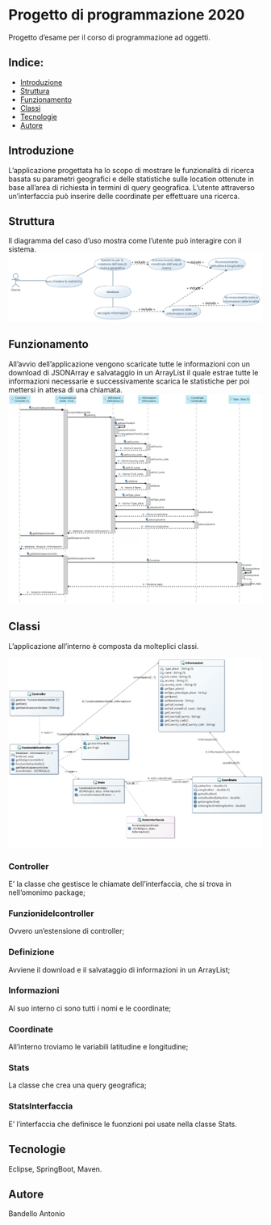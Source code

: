 # Progetto di programmazione 2020
Progetto d’esame per il corso di programmazione ad oggetti.
## Indice:
* [Introduzione](#Introduzione)
* [Struttura](#Struttura)
* [Funzionamento](#Funzionamento)
* [Classi](#Classi)
* [Tecnologie](#Tecnologie)
* [Autore](#Autore)

## Introduzione
L’applicazione progettata ha lo scopo di mostrare le funzionalità di ricerca basata su parametri geografici e delle statistiche sulle location ottenute in base all’area di richiesta in termini di query geografica. L’utente attraverso un’interfaccia può inserire delle coordinate per effettuare una ricerca.

## Struttura 
Il diagramma del caso d’uso mostra come l’utente può interagire con il sistema.
![tekst img1](./UML/UseCaseDiagram.jpg)

## Funzionamento
All’avvio dell’applicazione vengono scaricate tutte le informazioni con un download di JSONArray e salvataggio in un ArrayList il quale estrae tutte le informazioni necessarie e successivamente scarica le statistiche per poi mettersi in attesa di una chiamata.
![tekst img2](./UML/SequenceDiagram.jpg)

## Classi
L’applicazione all’interno è composta da molteplici classi.

![tekst img3](./UML/ClassDiagram.jpg)

### Controller
E’ la classe che gestisce le chiamate dell’interfaccia, che si trova in nell’omonimo package;
### Funzionidelcontroller 
Ovvero un’estensione di controller;
### Definizione 
Avviene il download e il salvataggio di informazioni in un ArrayList;
### Informazioni
Al suo interno ci sono tutti i nomi e le coordinate;
### Coordinate 
All’interno troviamo le variabili latitudine e longitudine;
### Stats
La classe che crea una query geografica;
### StatsInterfaccia
E’ l’interfaccia che definisce le fuonzioni poi usate nella classe Stats.

## Tecnologie
Eclipse,
SpringBoot,
Maven.

## Autore
Bandello Antonio

